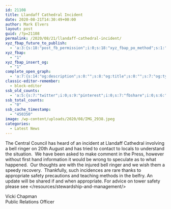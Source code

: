 ```yaml
---
id: 21108
title: Llandaff Cathedral Incident
date: 2020-08-21T14:30:49+00:00
author: Mark Elvers
layout: post
guid: /?p=21108
permalink: /2020/08/21/llandaff-cathedral-incident/
xyz_fbap_future_to_publish:
  - 'a:3:{s:18:"post_fb_permission";i:0;s:18:"xyz_fbap_po_method";s:1:"2";s:16:"xyz_fbap_message";s:62:"News item added to the CCCBR website: {POST_TITLE} {PERMALINK}";}'
xyz_fbap:
  - "1"
xyz_fbap_insert_og:
  - "1"
complete_open_graph:
  - 'a:7:{s:14:"og:description";s:0:"";s:8:"og:title";s:0:"";s:7:"og:type";s:0:"";s:12:"twitter:card";s:7:"summary";s:15:"twitter:creator";s:0:"";s:19:"twitter:description";s:0:"";s:8:"og:image";s:0:"";}'
classic-editor-remember:
  - block-editor
ssb_old_counts:
  - 'a:5:{s:7:"twitter";i:0;s:9:"pinterest";i:0;s:7:"fbshare";i:0;s:6:"reddit";i:0;s:6:"tumblr";N;}'
ssb_total_counts:
  - "0"
ssb_cache_timestamp:
  - "450350"
image: /wp-content/uploads/2020/08/IMG_2938.jpeg
categories:
  - Latest News
---
```

The Central Council has heard of an incident at Llandaff Cathedral involving a bell ringer on 20th August and has tried to contact to locals to understand the situation.&nbsp; We have been asked to make comment in the Press, however without first hand information it would be wrong to speculate as to what happened.&nbsp; Our thoughts are with the injured bell ringer and we wish them a speedy recovery.&nbsp; Thankfully, such incidences are rare thanks to appropriate safety precautions and teaching methods in the belfry. An update will be shared if and when appropriate. For advice on tower safety please see </resources/stewardship-and-management/>

Vicki Chapman  
Public Relations Officer
